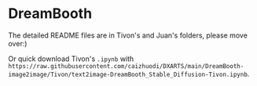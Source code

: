 # DreamBooth

The detailed README files are in Tivon's and Juan's folders, please move over:)

Or quick download Tivon's `.ipynb` with `https://raw.githubusercontent.com/caizhuodi/DXARTS/main/DreamBooth-image2image/Tivon/text2image-DreamBooth_Stable_Diffusion-Tivon.ipynb`.
